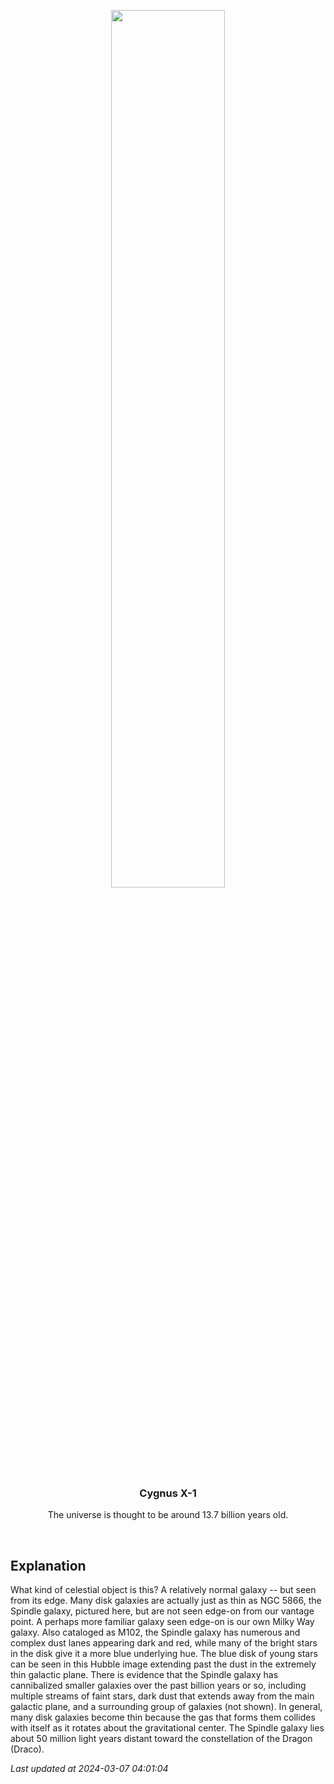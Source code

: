 <p align='center'>
    <img src='https://apod.nasa.gov/apod/image/2403/M102_HubbleEbrahimian_960.jpg' width='60%' />
    <h3 align="center">Cygnus X-1</h3>
    <p align="center">The universe is thought to be around 13.7 billion years old.</p>
</p>
<br/>

Explanation
--
What kind of celestial object is this? A relatively normal galaxy -- but seen from its edge.  Many disk galaxies are actually just as thin as NGC 5866, the Spindle galaxy, pictured here, but are not seen edge-on from our vantage point.  A perhaps more familiar galaxy seen edge-on is our own Milky Way galaxy.  Also cataloged as M102, the Spindle galaxy has numerous and complex dust lanes appearing dark and red, while many of the bright stars in the disk give it a more blue underlying hue.  The blue disk of young stars can be seen in this Hubble image extending past the dust in the extremely thin galactic plane. There is evidence that the Spindle galaxy has cannibalized smaller galaxies over the past billion years or so, including multiple streams of faint stars, dark dust that extends away from the main galactic plane, and a surrounding group of galaxies (not shown).  In general, many disk galaxies become thin because the gas that forms them collides with itself as it rotates about the gravitational center. The Spindle galaxy lies about 50 million light years distant toward the constellation of the Dragon (Draco).


*Last updated at 2024-03-07 04:01:04*
